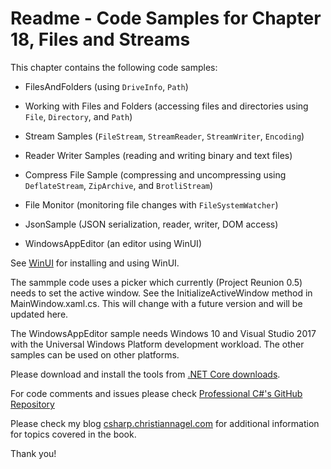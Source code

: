# Readme - Code Samples for Chapter 18, Files and Streams

This chapter contains the following code samples:

* FilesAndFolders (using `DriveInfo`, `Path`)

* Working with Files and Folders (accessing files and directories using `File`, `Directory`, and `Path`)
* Stream Samples (`FileStream`, `StreamReader`, `StreamWriter`, `Encoding`)
* Reader Writer Samples (reading and writing binary and text files)
* Compress File Sample (compressing and uncompressing using `DeflateStream`, `ZipArchive`, and `BrotliStream`)
* File Monitor (monitoring file changes with `FileSystemWatcher`)
* JsonSample (JSON serialization, reader, writer, DOM access)
* WindowsAppEditor (an editor using WinUI)

See [WinUI](../../WinUI.md) for installing and using WinUI.

The sammple code uses a picker which currently (Project Reunion 0.5) needs to set the active window. See the InitializeActiveWindow method in MainWindow.xaml.cs. This will change with a future version and will be updated here.

The WindowsAppEditor sample needs Windows 10 and Visual Studio 2017 with the Universal Windows Platform development workload. The other samples can be used on other platforms.

Please download and install the tools from [.NET Core downloads](https://www.microsoft.com/net/core).
 
For code comments and issues please check [Professional C#'s GitHub Repository](https://github.com/ProfessionalCSharp/ProfessionalCSharp2021)

Please check my blog [csharp.christiannagel.com](https://csharp.christiannagel.com "csharp.christiannagel.com") for additional information for topics covered in the book.

Thank you!